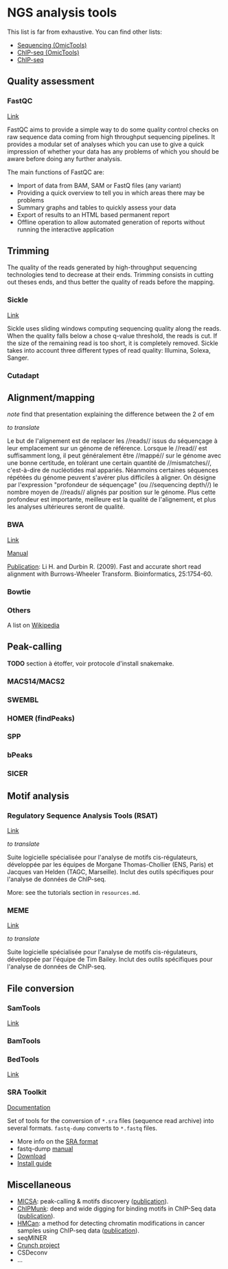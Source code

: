 # NGS analysis tools

This list is far from exhaustive. You can find other lists:

* [Sequencing (OmicTools)](http://omictools.com/sequencing-c152-p1.html)
* [ChIP-seq (OmicTools)](http://omictools.com/chip-seq-c1215-p1.html)
* [ChIP-seq](https://github.com/crazyhottommy/ChIP-seq-analysis)

## Quality assessment

### FastQC

[Link](http://www.bioinformatics.babraham.ac.uk/projects/fastqc/)

FastQC aims to provide a simple way to do some quality control checks on raw sequence data coming from high throughput sequencing pipelines. It provides a modular set of analyses which you can use to give a quick impression of whether your data has any problems of which you should be aware before doing any further analysis.

The main functions of FastQC are:

* Import of data from BAM, SAM or FastQ files (any variant)
* Providing a quick overview to tell you in which areas there may be problems
* Summary graphs and tables to quickly assess your data
* Export of results to an HTML based permanent report
* Offline operation to allow automated generation of reports without running the interactive application


## Trimming

The quality of the reads generated by high-throughput sequencing technologies tend to decrease at their ends. Trimming consists in cutting out theses ends, and thus better the quality of reads before the mapping.

### Sickle

[Link](https://github.com/najoshi/sickle)

Sickle uses sliding windows computing sequencing quality along the reads. When the quality falls below a chose q-value threshold, the reads is cut. If the size of the remaining read is too short, it is completely removed. 
Sickle takes into account three different types of read quality: Illumina, Solexa, Sanger. 

### Cutadapt

## Alignment/mapping

*note* find that presentation explaining the difference between the 2 of em

*to translate*

Le but de l'alignement est de replacer les //reads// issus du séquençage à leur emplacement sur un génome de référence. Lorsque le //read// est suffisamment long, il peut généralement être //mappé// sur le génome avec une bonne certitude, en tolérant une certain quantité de //mismatches//, c'est-à-dire de nucléotides mal appariés. Néanmoins certaines séquences répétées du génome peuvent s'avérer plus difficiles à aligner. 
On désigne par l'expression "profondeur de séquençage" (ou //sequencing depth//) le nombre moyen de //reads// alignés par position sur le génome. Plus cette profondeur est importante, meilleure est la qualité de l'alignement, et plus les analyses ultérieures seront de qualité. 

### BWA

[Link](http://bio-bwa.sourceforge.net/)

[Manual](http://bio-bwa.sourceforge.net/bwa.shtml)

[Publication](http://www.ncbi.nlm.nih.gov/pubmed/19451168): Li H. and Durbin R. (2009). Fast and accurate short read alignment with Burrows-Wheeler Transform. Bioinformatics, 25:1754-60.

### Bowtie

### Others 

A list on [Wikipedia](https://en.wikipedia.org/wiki/List_of_sequence_alignment_software)

## Peak-calling

**TODO** section à étoffer, voir protocole d'install snakemake.

### MACS14/MACS2
### SWEMBL
### HOMER (findPeaks)
### SPP
### bPeaks
### SICER

## Motif analysis

### Regulatory Sequence Analysis Tools (RSAT)

[Link](http://rsat.eu/)

*to translate*

Suite logicielle spécialisée pour l'analyse de motifs cis-régulateurs, développée par les équipes de Morgane Thomas-Chollier (ENS, Paris) et Jacques van Helden (TAGC, Marseille). Inclut des outils spécifiques pour l'analyse de données de ChIP-seq.

More: see the tutorials section in `resources.md`.

### MEME

[Link](http://meme.ebi.edu.au/meme/doc/meme-chip.html)

*to translate*

Suite logicielle spécialisée pour l'analyse de motifs cis-régulateurs, développée par l'équipe de Tim Bailey. Inclut des outils spécifiques pour l'analyse de données de ChIP-seq. 



## File conversion

### SamTools

[Link](http://samtools.sourceforge.net/)

### BamTools

### BedTools

[Link](http://bedtools.readthedocs.org/en/latest/)

### SRA Toolkit

[Documentation](http://www.ncbi.nlm.nih.gov/Traces/sra/?view=toolkit_doc)

Set of tools for the conversion of `*.sra` files (sequence read archive) into several formats. `fastq-dump` converts to `*.fastq` files.

* More info on the [SRA format](http://www.ncbi.nlm.nih.gov/Traces/sra/)
* fastq-dump [manual](http://www.ncbi.nlm.nih.gov/Traces/sra/sra.cgi?view=toolkit_doc&f=fastq-dump)
* [Download](http://www.ncbi.nlm.nih.gov/Traces/sra/sra.cgi?view=software)
* [Install guide](http://www.ncbi.nlm.nih.gov/Traces/sra/sra.cgi?view=toolkit_doc&f=std)

## Miscellaneous

* [MICSA](http://bioinfo-out.curie.fr/software.html): peak-calling & motifs discovery ([publication](http://bioinformatics.oxfordjournals.org/content/26/20/2622.long)).
* [ChIPMunk](http://line.imb.ac.ru/ChIPMunk): deep and wide digging for binding motifs in ChIP-Seq data ([publication](http://bioinformatics.oxfordjournals.org/content/26/20/2622.long)).
* [HMCan](http://www.cbrc.kaust.edu.sa/hmcan/): a method for detecting chromatin modifications in cancer samples using ChIP-seq data ([publication](http://bioinformatics.oxfordjournals.org/content/29/23/2979.long)).
* seqMINER
* [Crunch project](http://crunch.unibas.ch/fcgi/crunch.fcgi)
* CSDeconv
* ...

